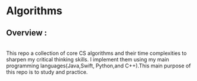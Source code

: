 # Algorithms</br>

## Overview : 
</br>
This repo a collection of core CS algorithms and their time complexities to sharpen my critical thinking skills. I implement them using my main programming languages(Java,Swift, Python,and C++).This main purpose of this repo is to study and practice.
